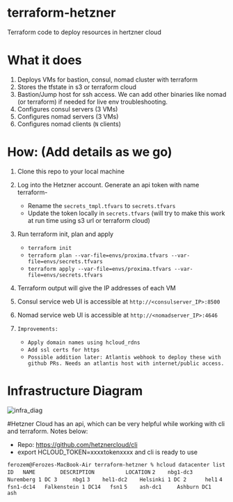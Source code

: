# terraform-hetzner
Terraform code to deploy resources in hertzner cloud

# What it does
1. Deploys VMs for bastion, consul, nomad cluster with terraform
2. Stores the tfstate in s3 or terraform cloud
3. Bastion/Jump host for ssh access. We can add other binaries like nomad (or terraform) if needed for live env troubleshooting.
4. Configures consul servers (3 VMs)
5. Configures nomad servers (3 VMs)
6. Configures nomad clients (`N` clients)

# How: (Add details as we go)
1. Clone this repo to your local machine
2. Log into the Hetzner account. Generate an api token with name terraform-<project-name>
    - Rename the `secrets_tmpl.tfvars` to `secrets.tfvars`
    - Update the token locally in `secrets.tfvars` (will try to make this work at run time using s3 url or terraform cloud)
3. Run terraform init, plan and apply
    - `terraform init`
    - `terraform plan --var-file=envs/proxima.tfvars --var-file=envs/secrets.tfvars`
    - `terraform apply --var-file=envs/proxima.tfvars --var-file=envs/secrets.tfvars`
4. Terraform output will give the IP addresses of each VM
5. Consul service web UI is accessible at `http://<consulserver_IP>:8500`
6. Nomad service web UI is accessible at `http://<nomadserver_IP>:4646`

7. `Improvements:`
    - `Apply domain names using hcloud_rdns`
    - `Add ssl certs for https`
    - `Possible addition later: Atlantis webhook to deploy these with github PRs. Needs an atlantis host with internet/public access.`

# Infrastructure Diagram

![infra_diag](https://user-images.githubusercontent.com/103216595/162854278-85b2de02-5f83-446a-b98b-6cceade8ce13.png)


#Hetzner Cloud has an api, which can be very helpful while working with cli and terraform. Notes below:

* Repo: https://github.com/hetznercloud/cli
* export HCLOUD_TOKEN=xxxxtokenxxxx and cli is ready to use

`ferozem@Ferozes-MacBook-Air terraform-hetzner % hcloud datacenter list`
`ID   NAME        DESCRIPTION          LOCATION`
`2    nbg1-dc3    Nuremberg 1 DC 3     nbg1`
`3    hel1-dc2    Helsinki 1 DC 2      hel1`
`4    fsn1-dc14   Falkenstein 1 DC14   fsn1`
`5    ash-dc1     Ashburn DC1          ash`

